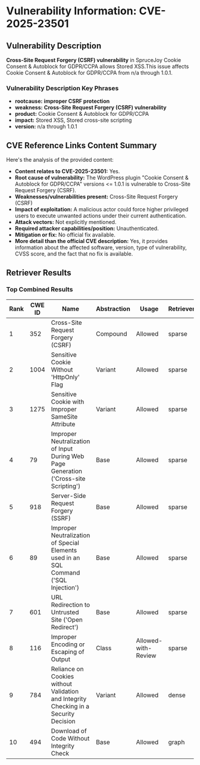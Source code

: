# Vulnerability Information: CVE-2025-23501

## Vulnerability Description
**Cross-Site Request Forgery (CSRF) vulnerability** in SpruceJoy Cookie Consent & Autoblock for GDPR/CCPA allows Stored XSS.This issue affects Cookie Consent & Autoblock for GDPR/CCPA from n/a through 1.0.1.

### Vulnerability Description Key Phrases
- **rootcause:** **improper CSRF protection**
- **weakness:** **Cross-Site Request Forgery (CSRF) vulnerability**
- **product:** Cookie Consent & Autoblock for GDPR/CCPA
- **impact:** Stored XSS, Stored cross-site scripting
- **version:** n/a through 1.0.1

## CVE Reference Links Content Summary
Here's the analysis of the provided content:

*   **Content relates to CVE-2025-23501:** Yes.
*   **Root cause of vulnerability:** The WordPress plugin "Cookie Consent & Autoblock for GDPR/CCPA" versions <= 1.0.1 is vulnerable to Cross-Site Request Forgery (CSRF).
*   **Weaknesses/vulnerabilities present:** Cross-Site Request Forgery (CSRF)
*   **Impact of exploitation:** A malicious actor could force higher privileged users to execute unwanted actions under their current authentication.
*   **Attack vectors:** Not explicitly mentioned.
*   **Required attacker capabilities/position:** Unauthenticated.
*   **Mitigation or fix:** No official fix available.
*   **More detail than the official CVE description:** Yes, it provides information about the affected software, version, type of vulnerability, CVSS score, and the fact that no fix is available.

## Retriever Results

### Top Combined Results

| Rank | CWE ID | Name | Abstraction | Usage  | Retrievers | Individual Scores |
|------|--------|------|-------------|-------|------------|-------------------|
| 1 | 352 | Cross-Site Request Forgery (CSRF) | Compound | Allowed | sparse | 0.267 |
| 2 | 1004 | Sensitive Cookie Without 'HttpOnly' Flag | Variant | Allowed | sparse | 0.223 |
| 3 | 1275 | Sensitive Cookie with Improper SameSite Attribute | Variant | Allowed | sparse | 0.208 |
| 4 | 79 | Improper Neutralization of Input During Web Page Generation ('Cross-site Scripting') | Base | Allowed | sparse | 0.201 |
| 5 | 918 | Server-Side Request Forgery (SSRF) | Base | Allowed | sparse | 0.198 |
| 6 | 89 | Improper Neutralization of Special Elements used in an SQL Command ('SQL Injection') | Base | Allowed | sparse | 0.196 |
| 7 | 601 | URL Redirection to Untrusted Site ('Open Redirect') | Base | Allowed | sparse | 0.190 |
| 8 | 116 | Improper Encoding or Escaping of Output | Class | Allowed-with-Review | sparse | 0.189 |
| 9 | 784 | Reliance on Cookies without Validation and Integrity Checking in a Security Decision | Variant | Allowed | dense | 0.599 |
| 10 | 494 | Download of Code Without Integrity Check | Base | Allowed | graph | 0.002 |


